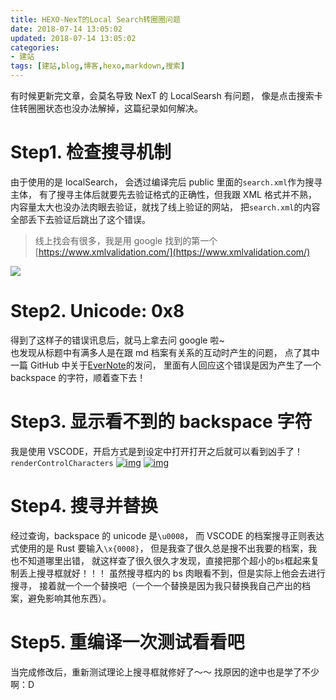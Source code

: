 ```yaml
---
title: HEXO-NexT的Local Search转圈圈问题
date: 2018-07-14 13:05:02
updated: 2018-07-14 13:05:02
categories: 
- 建站
tags: [建站,blog,博客,hexo,markdown,搜索]
---
```


有时候更新完文章，会莫名导致 NexT 的 LocalSearsh 有问题，
像是点击搜索卡住转圈圈状态也没办法解掉，这篇纪录如何解决。

# Step1. 检查搜寻机制

由于使用的是 localSearch，
会透过编译完后 public 里面的`search.xml`作为搜寻主体，
有了搜寻主体后就要先去验证格式的正确性，但我跟 XML 格式并不熟，
内容量太大也没办法肉眼去验证，就找了线上验证的网站，
把`search.xml`的内容全部丢下去验证后跳出了这个错误。

> 线上找会有很多，我是用 google 找到的第一个[https://www.xmlvalidation.com/](https://www.xmlvalidation.com/)

![](https://guahsu.io/2017/12/Hexo-Next-LocalSearch-cant-work/XML_ERROR.png)

# Step2. Unicode: 0x8

得到了这样子的错误讯息后，就马上拿去问 google 啦~  
也发现从标题中有满多人是在跟 md 档案有关系的互动时产生的问题，
点了其中一篇 GitHub 中关于[EverNote](https://github.com/oulvhai/MWeb-issues/issues/514)的发问，
里面有人回应这个错误是因为产生了一个 backspace 的字符，顺着查下去！

# Step3. 显示看不到的 backspace 字符

我是使用 VSCODE，开启方式是到设定中打开打开之后就可以看到凶手了！`renderControlCharacters` [![img](https://guahsu.io/2017/12/Hexo-Next-LocalSearch-cant-work/VS1.png)](https://guahsu.io/2017/12/Hexo-Next-LocalSearch-cant-work/VS1.png) [![img](https://guahsu.io/2017/12/Hexo-Next-LocalSearch-cant-work/VS2.png)](https://guahsu.io/2017/12/Hexo-Next-LocalSearch-cant-work/VS2.png)

# Step4. 搜寻并替换

经过查询，backspace 的 unicode 是`\u0008`，
而 VSCODE 的档案搜寻正则表达式使用的是 Rust 要输入`\x{0008}`，
但是我查了很久总是搜不出我要的档案，我也不知道哪里出错，
就这样查了很久很久才发现，直接把那个超小的`bs`框起来复制丢上搜寻框就好！！！
虽然搜寻框内的 bs 肉眼看不到，但是实际上他会去进行搜寻，
接着就一个一个替换吧（一个一个替换是因为我只替换我自己产出的档案，避免影响其他东西）。

# Step5. 重编译一次测试看看吧

当完成修改后，重新测试理论上搜寻框就修好了～～
找原因的途中也是学了不少啊：D

[1]: https://guahsu.io/2017/12/Hexo-Next-LocalSearch-cant-work/ "HEXO-NexT的Local Search轉圈圈問題"
